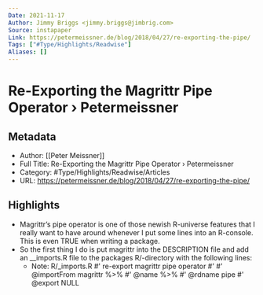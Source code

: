 ```yaml
---
Date: 2021-11-17
Author: Jimmy Briggs <jimmy.briggs@jimbrig.com>
Source: instapaper
Link: https://petermeissner.de/blog/2018/04/27/re-exporting-the-pipe/
Tags: ["#Type/Highlights/Readwise"]
Aliases: []
---
```

# Re-Exporting the Magrittr Pipe Operator › Petermeissner

## Metadata
- Author: [[Peter Meissner]]
- Full Title: Re-Exporting the Magrittr Pipe Operator › Petermeissner
- Category: #Type/Highlights/Readwise/Articles
- URL: https://petermeissner.de/blog/2018/04/27/re-exporting-the-pipe/

## Highlights
- Magrittr’s pipe operator is one of those newish R-universe features that I really want to have around whenever I put some lines into an R-console. This is even TRUE when writing a package.
- So the first thing I do is put magrittr into the DESCRIPTION file and add an __imports.R file to the packages R/-directory with the following lines:
    - Note: R/_imports.R
      #' re-export magrittr pipe operator
      #'
      #' @importFrom magrittr %>%
      #' @name %>%
      #' @rdname pipe
      #' @export
      NULL
